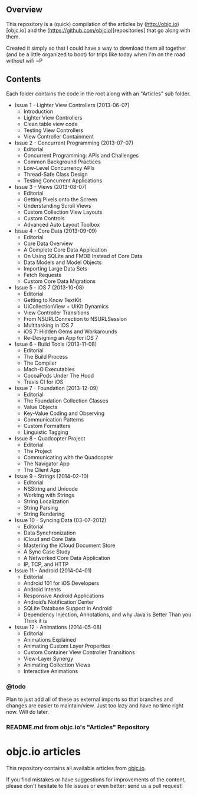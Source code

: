 ## Overview
This repository is a (quick) compilation of the articles by (http://objc.io)[objc.io] and the (https://github.com/objcio)[repositories] that go along with them.

Created it simply so that I could have a way to download them all together (and be a little organized to boot) for trips like today when I'm on the road without wifi =P


## Contents

Each folder contains the code in the root along with an "Articles" sub folder.

* Issue 1 - Lighter View Controllers (2013-06-07)
  * Introduction
  * Lighter View Controllers
  * Clean table view code
  * Testing View Controllers
  * View Controller Containment
* Issue 2 - Concurrent Programming (2013-07-07)
  * Editorial
  * Concurrent Programming: APIs and Challenges
  * Common Background Practices
  * Low-Level Concurrency APIs
  * Thread-Safe Class Design
  * Testing Concurrent Applications
* Issue 3 - Views (2013-08-07)
  * Editorial
  * Getting Pixels onto the Screen
  * Understanding Scroll Views
  * Custom Collection View Layouts
  * Custom Controls
  * Advanced Auto Layout Toolbox
* Issue 4 - Core Data (2013-09-09)
  * Editorial
  * Core Data Overview
  * A Complete Core Data Application
  * On Using SQLite and FMDB Instead of Core Data
  * Data Models and Model Objects
  * Importing Large Data Sets
  * Fetch Requests
  * Custom Core Data Migrations
* Issue 5 - iOS 7 (2013-10-08)
  * Editorial
  * Getting to Know TextKit
  * UICollectionView + UIKit Dynamics
  * View Controller Transitions
  * From NSURLConnection to NSURLSession
  * Multitasking in iOS 7
  * iOS 7: Hidden Gems and Workarounds
  * Re-Designing an App for iOS 7
* Issue 6 - Build Tools (2013-11-08)
  * Editorial
  * The Build Process
  * The Compiler
  * Mach-O Executables
  * CocoaPods Under The Hood
  * Travis CI for iOS
* Issue 7 - Foundation (2013-12-09)
  * Editorial
  * The Foundation Collection Classes
  * Value Objects
  * Key-Value Coding and Observing
  * Communication Patterns
  * Custom Formatters
  * Linguistic Tagging
* Issue 8 - Quadcopter Project
  * Editorial
  * The Project
  * Communicating with the Quadcopter
  * The Navigator App
  * The Client App
* Issue 9 - Strings (2014-02-10)
  * Editorial
  * NSString and Unicode
  * Working with Strings
  * String Localization
  * String Parsing
  * String Rendering
* Issue 10 - Syncing Data (03-07-2012)
  * Editorial
  * Data Synchronization
  * iCloud and Core Data
  * Mastering the iCloud Document Store
  * A Sync Case Study
  * A Networked Core Data Application
  * IP, TCP, and HTTP
* Issue 11 - Android (2014-04-01)
  * Editorial
  * Android 101 for iOS Developers
  * Android Intents
  * Responsive Android Applications
  * Android’s Notification Center
  * SQLite Database Support in Android
  * Dependency Injection, Annotations, and why Java is Better Than you Think it is
* Issue 12 - Animations (2014-05-08)
  * Editorial
  * Animations Explained
  * Animating Custom Layer Properties
  * Custom Container View Controller Transitions
  * View-Layer Synergy
  * Animating Collection Views
  * Interactive Animations

### @todo
Plan to just add all of these as external imports so that branches and changes are easier to maintain/view.  Just too lazy and have no time right now.  Will do later.

### README.md from objc.io's "Articles" Repository
# objc.io articles

This repository contains all available articles from [objc.io](http://www.objc.io).

If you find mistakes or have suggestions for improvements of the content, please don't hesitate to file issues or even better: send us a pull request!
